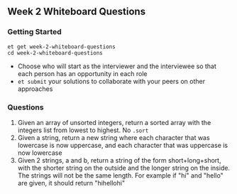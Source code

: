 ## Week 2 Whiteboard Questions

### Getting Started

```no-highlight
et get week-2-whiteboard-questions
cd week-2-whiteboard-questions
```

- Choose who will start as the interviewer and the interviewee so that each person has an opportunity in each role
- `et submit` your solutions to collaborate with your peers on other approaches

### Questions

1. Given an array of unsorted integers, return a sorted array with the integers list from lowest to highest. No `.sort`
2. Given a string, return a new string where each character that was lowercase is now uppercase, and each character that was uppercase is now lowercase
3. Given 2 strings, a and b, return a string of the form short+long+short, with the shorter string on the outside and the longer string on the inside. The strings will not be the same length. For example if "hi" and "hello" are given, it should return "hihellohi"